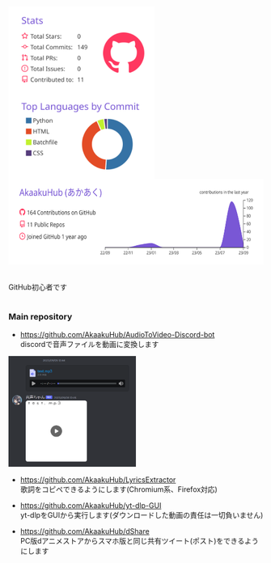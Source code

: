 <a href="https://github.com/AkaakuHub">
  <img align="top" height="170px" src="https://raw.githubusercontent.com/AkaakuHub/AkaakuHub/main/profile-summary-card-output/buefy/3-stats.svg" />
</a>
<a href="https://github.com/AkaakuHub">
  <img align="top" height="170px" src="https://raw.githubusercontent.com/AkaakuHub/AkaakuHub/main/profile-summary-card-output/buefy/2-most-commit-language.svg" />
</a>
<a href="https://github.com/AkaakuHub">
  <img align="top" height="170px" src="https://raw.githubusercontent.com/AkaakuHub/AkaakuHub/main/profile-summary-card-output/buefy/0-profile-details.svg" />
</a>
<br>
<br>
<br>
<div>
  GitHub初心者です<br>
</div>

# 

### Main repository

- https://github.com/AkaakuHub/AudioToVideo-Discord-bot<br>
discordで音声ファイルを動画に変換します
<a href="https://github.com/AkaakuHub">
  <img width="50%" alt="SCR-20230502-nedr" src="https://github.com/AkaakuHub/AkaakuHub/blob/main/thumbnail/%E9%9F%B3%E5%A3%B0%E3%81%A1%E3%82%83%E3%82%93demo.png">
</a>

- https://github.com/AkaakuHub/LyricsExtractor<br>
歌詞をコピペできるようにします(Chromium系、Firefox対応)

- https://github.com/AkaakuHub/yt-dlp-GUI<br>
yt-dlpをGUIから実行します(ダウンロードした動画の責任は一切負いません)

- https://github.com/AkaakuHub/dShare<br>
PC版dアニメストアからスマホ版と同じ共有ツイート(ポスト)をできるようにします
